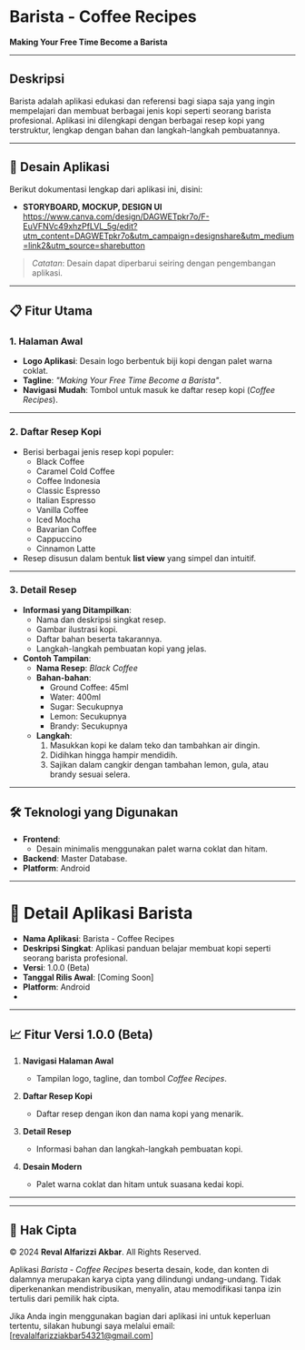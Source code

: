# Barista - Coffee Recipes

**Making Your Free Time Become a Barista**

---

## Deskripsi
Barista adalah aplikasi edukasi dan referensi bagi siapa saja yang ingin mempelajari dan membuat berbagai jenis kopi seperti seorang barista profesional. 
Aplikasi ini dilengkapi dengan berbagai resep kopi yang terstruktur, lengkap dengan bahan dan langkah-langkah pembuatannya.

---

## 📐 Desain Aplikasi
Berikut dokumentasi lengkap dari aplikasi ini, disini:
- **STORYBOARD, MOCKUP, DESIGN UI**
  https://www.canva.com/design/DAGWETpkr7o/F-EuVFNVc49xhzPfLVL_5g/edit?utm_content=DAGWETpkr7o&utm_campaign=designshare&utm_medium=link2&utm_source=sharebutton
> *Catatan*: Desain dapat diperbarui seiring dengan pengembangan aplikasi.

---

## 📋 Fitur Utama

### 1. Halaman Awal
- **Logo Aplikasi**: Desain logo berbentuk biji kopi dengan palet warna coklat.
- **Tagline**: *"Making Your Free Time Become a Barista"*.
- **Navigasi Mudah**: Tombol untuk masuk ke daftar resep kopi (*Coffee Recipes*).

---

### 2. Daftar Resep Kopi
- Berisi berbagai jenis resep kopi populer:
    - Black Coffee
    - Caramel Cold Coffee
    - Coffee Indonesia
    - Classic Espresso
    - Italian Espresso
    - Vanilla Coffee
    - Iced Mocha
    - Bavarian Coffee
    - Cappuccino
    - Cinnamon Latte
- Resep disusun dalam bentuk **list view** yang simpel dan intuitif.

---

### 3. Detail Resep
- **Informasi yang Ditampilkan**:
    - Nama dan deskripsi singkat resep.
    - Gambar ilustrasi kopi.
    - Daftar bahan beserta takarannya.
    - Langkah-langkah pembuatan kopi yang jelas.
- **Contoh Tampilan**:
    - **Nama Resep**: *Black Coffee*
    - **Bahan-bahan**:
        - Ground Coffee: 45ml
        - Water: 400ml
        - Sugar: Secukupnya
        - Lemon: Secukupnya
        - Brandy: Secukupnya
    - **Langkah**:
        1. Masukkan kopi ke dalam teko dan tambahkan air dingin.
        2. Didihkan hingga hampir mendidih.
        3. Sajikan dalam cangkir dengan tambahan lemon, gula, atau brandy sesuai selera.

---

## 🛠️ Teknologi yang Digunakan
- **Frontend**:
    - Desain minimalis menggunakan palet warna coklat dan hitam.
- **Backend**: Master Database.
- **Platform**: Android
---
# 📱 Detail Aplikasi Barista

- **Nama Aplikasi**: Barista - Coffee Recipes
- **Deskripsi Singkat**: Aplikasi panduan belajar membuat kopi seperti seorang barista profesional.
- **Versi**: 1.0.0 (Beta)
- **Tanggal Rilis Awal**: [Coming Soon]
- **Platform**: Android
- 
---

## 📈 Fitur Versi 1.0.0 (Beta)

1. **Navigasi Halaman Awal**
    - Tampilan logo, tagline, dan tombol *Coffee Recipes*.

2. **Daftar Resep Kopi**
    - Daftar resep dengan ikon dan nama kopi yang menarik.

3. **Detail Resep**
    - Informasi bahan dan langkah-langkah pembuatan kopi.

4. **Desain Modern**
    - Palet warna coklat dan hitam untuk suasana kedai kopi.

---

---
## 📜 Hak Cipta

© 2024 **Reval Alfarizzi Akbar**. All Rights Reserved.

Aplikasi *Barista - Coffee Recipes* beserta desain, kode, dan konten di dalamnya merupakan karya cipta yang dilindungi undang-undang. Tidak diperkenankan mendistribusikan, menyalin, atau memodifikasi tanpa izin tertulis dari pemilik hak cipta.

Jika Anda ingin menggunakan bagian dari aplikasi ini untuk keperluan tertentu, silakan hubungi saya melalui email: [revalalfarizziakbar54321@gmail.com]
